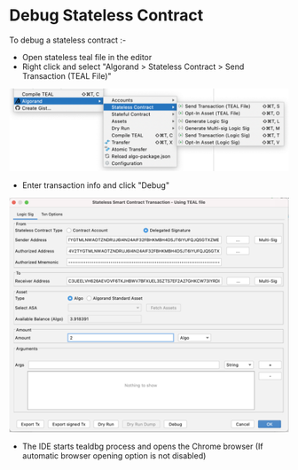 # Debug Stateless Contract

To debug a stateless contract :-

* Open stateless teal file in the editor
* Right click and select  "Algorand &gt;  Stateless Contract &gt; Send Transaction \(TEAL File\)"

![](../.gitbook/assets/send-transaction-teal-file-.png)

* Enter transaction info and click "Debug"

![](../.gitbook/assets/stateless_debug.png)

* The IDE  starts tealdbg process and opens the Chrome browser \(If automatic browser opening option is not disabled\)

